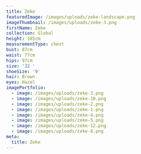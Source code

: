 ```yaml
---
title: Zeke
featuredImage: /images/uploads/zeke-landscape.png
imageThumbnail: /images/uploads/zeke-3.png
firstName: Zeke
collection: Global
height: 185cm
measurementType: chest
bust: 87cm
waist: 77cm
hips: 97cm
size: '32 '
shoeSize: '9'
hair: Brown
eyes: Hazel
imagePortfolio:
  - image: /images/uploads/zeke-3.png
  - image: /images/uploads/zeke-10.png
  - image: /images/uploads/zeke-2.png
  - image: /images/uploads/zeke-1.png
  - image: /images/uploads/zeke-4.png
  - image: /images/uploads/zeke-5.png
  - image: /images/uploads/zeke-12.png
  - image: /images/uploads/zeke-8.png
meta:
  title: Zeke
---
```


